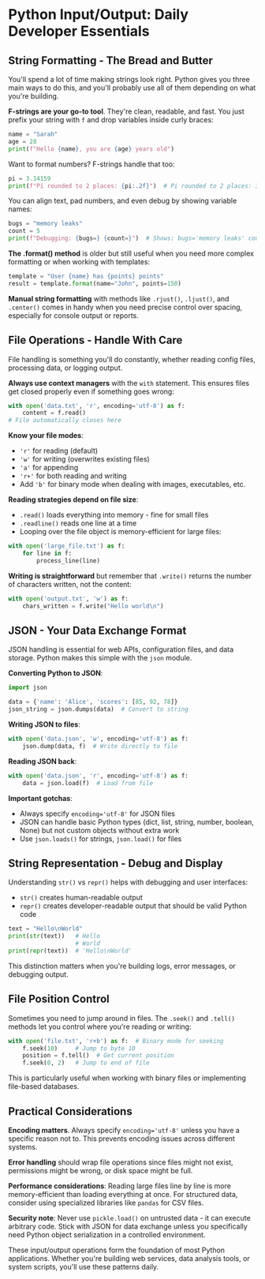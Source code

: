 # Python Input/Output: Daily Developer Essentials

## String Formatting - The Bread and Butter

You'll spend a lot of time making strings look right. Python gives you three main ways to do this, and you'll probably use all of them depending on what you're building.

**F-strings are your go-to tool**. They're clean, readable, and fast. You just prefix your string with `f` and drop variables inside curly braces:

```python
name = "Sarah"
age = 28
print(f"Hello {name}, you are {age} years old")
```

Want to format numbers? F-strings handle that too:

```python
pi = 3.14159
print(f"Pi rounded to 2 places: {pi:.2f}")  # Pi rounded to 2 places: 3.14
```

You can align text, pad numbers, and even debug by showing variable names:

```python
bugs = "memory leaks"
count = 5
print(f"Debugging: {bugs=} {count=}")  # Shows: bugs='memory leaks' count=5
```

**The .format() method** is older but still useful when you need more complex formatting or when working with templates:

```python
template = "User {name} has {points} points"
result = template.format(name="John", points=150)
```

**Manual string formatting** with methods like `.rjust()`, `.ljust()`, and `.center()` comes in handy when you need precise control over spacing, especially for console output or reports.

## File Operations - Handle With Care

File handling is something you'll do constantly, whether reading config files, processing data, or logging output.

**Always use context managers** with the `with` statement. This ensures files get closed properly even if something goes wrong:

```python
with open('data.txt', 'r', encoding='utf-8') as f:
    content = f.read()
# File automatically closes here
```

**Know your file modes**:
- `'r'` for reading (default)
- `'w'` for writing (overwrites existing files)
- `'a'` for appending
- `'r+'` for both reading and writing
- Add `'b'` for binary mode when dealing with images, executables, etc.

**Reading strategies depend on file size**:
- `.read()` loads everything into memory - fine for small files
- `.readline()` reads one line at a time
- Looping over the file object is memory-efficient for large files:

```python
with open('large_file.txt') as f:
    for line in f:
        process_line(line)
```

**Writing is straightforward** but remember that `.write()` returns the number of characters written, not the content:

```python
with open('output.txt', 'w') as f:
    chars_written = f.write("Hello world\n")
```

## JSON - Your Data Exchange Format

JSON handling is essential for web APIs, configuration files, and data storage. Python makes this simple with the `json` module.

**Converting Python to JSON**:

```python
import json

data = {'name': 'Alice', 'scores': [85, 92, 78]}
json_string = json.dumps(data)  # Convert to string
```

**Writing JSON to files**:

```python
with open('data.json', 'w', encoding='utf-8') as f:
    json.dump(data, f)  # Write directly to file
```

**Reading JSON back**:

```python
with open('data.json', 'r', encoding='utf-8') as f:
    data = json.load(f)  # Load from file
```

**Important gotchas**:
- Always specify `encoding='utf-8'` for JSON files
- JSON can handle basic Python types (dict, list, string, number, boolean, None) but not custom objects without extra work
- Use `json.loads()` for strings, `json.load()` for files

## String Representation - Debug and Display

Understanding `str()` vs `repr()` helps with debugging and user interfaces:

- `str()` creates human-readable output
- `repr()` creates developer-readable output that should be valid Python code

```python
text = "Hello\nWorld"
print(str(text))   # Hello
                   # World
print(repr(text))  # 'Hello\nWorld'
```

This distinction matters when you're building logs, error messages, or debugging output.

## File Position Control

Sometimes you need to jump around in files. The `.seek()` and `.tell()` methods let you control where you're reading or writing:

```python
with open('file.txt', 'r+b') as f:  # Binary mode for seeking
    f.seek(10)     # Jump to byte 10
    position = f.tell()  # Get current position
    f.seek(0, 2)   # Jump to end of file
```

This is particularly useful when working with binary files or implementing file-based databases.

## Practical Considerations

**Encoding matters**. Always specify `encoding='utf-8'` unless you have a specific reason not to. This prevents encoding issues across different systems.

**Error handling** should wrap file operations since files might not exist, permissions might be wrong, or disk space might be full.

**Performance considerations**: Reading large files line by line is more memory-efficient than loading everything at once. For structured data, consider using specialized libraries like `pandas` for CSV files.

**Security note**: Never use `pickle.load()` on untrusted data - it can execute arbitrary code. Stick with JSON for data exchange unless you specifically need Python object serialization in a controlled environment.

These input/output operations form the foundation of most Python applications. Whether you're building web services, data analysis tools, or system scripts, you'll use these patterns daily.
